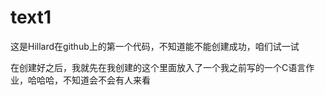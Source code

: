 # text1
这是Hillard在github上的第一个代码，不知道能不能创建成功，咱们试一试

在创建好之后，我就先在我创建的这个里面放入了一个我之前写的一个C语言作业，哈哈哈，不知道会不会有人来看
